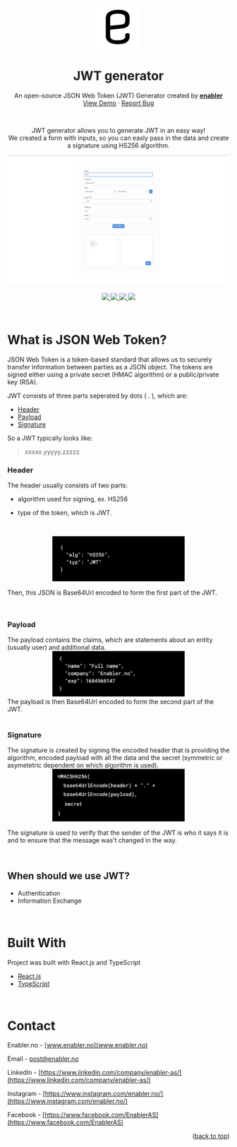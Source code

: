 <div id="top"></div>

<p align="center">
   <img width="100" height="100" src='./src/images/logo.jpeg' alt="Logo" style="border-radius:10px">
  </p>

<div align="center">
<h1 align="center" ><b>JWT generator</b></h1>

  <p align="center">
    An open-source JSON Web Token (JWT) Generator created by <a href="www.enabler.no" target="_blank" >
    <strong>enabler</strong>
  </a>
    <br />
    <a href="https://jwt.enabler.no/" target="_blank" >View Demo</a>
    ·
    <a href="https://github.com/Enabler-AS/JWT-generator/issues">Report Bug</a>
  </p>
  <br />

JWT generator allows you to generate JWT in an easy way!
<br/>
We created a form with inputs, so you can easly pass in the data and create a signature using HS256 algorithm.

  <p align="center">
  <img src="src/images/main.png" alt="JWT generator" />
  <br />
  <br />
   <a href="https://www.linkedin.com/company/enabler-as/">
  <img src="https://img.shields.io/badge/LinkedIn-0077B5?logo=linkedin&logoColor=white" />
  </a>
  <a href="https://twitter.com/spacedriveapp">
    <img src="https://img.shields.io/badge/Facebook-1877F2?logo=facebook&logoColor=white" />
  </a>
  <a href="https://www.instagram.com/enabler.no/" target="_blank" >
    <img src="https://img.shields.io/badge/Instagram-E4405F?logo=instagram&logoColor=white" />
  </a>
  <img src="https://img.shields.io/badge/License-MIT-blue.svg" />
</p>
</div>
</br>
<!-- ABOUT THE PROJECT -->

# What is JSON Web Token?

JSON Web Token is a token-based standard that allows us to securely transfer information between parties as a JSON object. The tokens are signed either using a private secret (HMAC algorithm) or a public/private key (RSA).

JWT consists of three parts seperated by dots ( . ), which are:

- <a href="#header">Header</a>
- <a href="#payload">Payload</a>
- <a href="#signature">Signature</a>

So a JWT typically looks like:

> xxxxx.yyyyy.zzzzz

### Header

  <div id="header">
The header usually consists of two parts:

- algorithm used for signing, ex. HS256
- type of the token, which is JWT.

  </br>
<div align="center">
<img src='src/images/header.png' width="300px">
</div>

Then, this JSON is Base64Url encoded to form the first part of the JWT.

</div>

</br>

### Payload

<div id="payload">
The payload contains the claims, which are statements about an entity (usually user) and additional data.

</br>

<div align="center">
<img src='src/images/payload.png' width="300px">
</div>
The payload is then Base64Url encoded to form the second part of the JWT.
</div>

</br>

### Signature

<div id="signature">
The signature is created by signing the encoded header that is providing the algorithm, encoded payload with all the data and the secret (symmetric or asymetetric dependent on which algorithm is used).

</br>

<div align="center">
<img src='src/images/signature.png' width="300px">
</div>

The signature is used to verify that the sender of the JWT is who it says it is and to ensure that the message was’t changed in the way.

</div>

</br>

## When should we use JWT?

- Authentication
- Information Exchange

</br>

# Built With

Project was built with React.js and TypeScript

- [React.js](https://reactjs.org/)
- [TypeScript](https://www.typescriptlang.org)

<!-- CONTACT -->
</br>

# Contact

Enabler.no - [www.enabler.no](www.enabler.no)
</br>

Email - [post@enabler.no](post@enabler.no)
</br>

LinkedIn - [https://www.linkedin.com/company/enabler-as/](https://www.linkedin.com/company/enabler-as/)
</br>

Instagram - [https://www.instagram.com/enabler.no/](https://www.instagram.com/enabler.no/)
</br>

Facebook - [https://www.facebook.com/EnablerAS](https://www.facebook.com/EnablerAS)
</br>

<p align="right">(<a href="#top">back to top</a>)</p>

[contributors-shield]: https://img.shields.io/github/contributors/github_username/repo_name.svg?style=for-the-badge
[contributors-url]: https://github.com/Enabler-AS/JWT-generator/graphs/contributors
[forks-shield]: https://img.shields.io/github/forks/github_username/repo_name.svg?style=for-the-badge
[forks-url]: https://github.com/Enabler-AS/JWT-generator/network/members
[stars-shield]: https://img.shields.io/github/stars/github_username/repo_name.svg?style=for-the-badge
[stars-url]: https://github.com/Enabler-AS/JWT-generator/stargazers
[issues-shield]: https://img.shields.io/github/issues/github_username/repo_name.svg?style=for-the-badge
[issues-url]: https://github.com/Enabler-AS/JWT-generator/issues
[license-shield]: https://img.shields.io/github/license/github_username/repo_name.svg?style=for-the-badge
[license-url]: https://github.com/Enabler-AS/JWT-generator/blob/master/LICENSE.txt
[linkedin-shield]: https://img.shields.io/badge/-LinkedIn-black.svg?style=for-the-badge&logo=linkedin&colorB=555
[linkedin-url]: https://www.linkedin.com/company/enabler-as/
